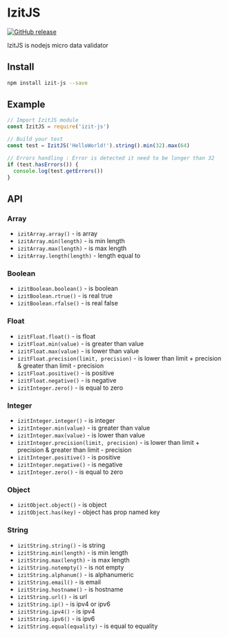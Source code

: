 # IzitJS

[![GitHub release](https://img.shields.io/github/release/jumastro/izit-js.svg)]()

IzitJS is nodejs micro data validator

## Install 
```bash
npm install izit-js --save
```

## Example
```javascript
// Import IzitJS module
const IzitJS = require('izit-js')

// Build your test
const test = IzitJS('HelloWorld!').string().min(32).max(64)

// Errors handling : Error is detected it need to be longer than 32
if (test.hasErrors()) {
  console.log(test.getErrors())
}

```

## API

### Array
- ```izitArray.array()``` - is array
- ```izitArray.min(length)``` - is min length
- ```izitArray.max(length)``` - is max length
- ```izitArray.length(length)``` - length equal to

### Boolean
- ```izitBoolean.boolean()``` - is boolean
- ```izitBoolean.rtrue()``` - is real true
- ```izitBoolean.rfalse()``` - is real false

### Float
- ```izitFloat.float()``` - is float
- ```izitFloat.min(value)``` - is greater than value
- ```izitFloat.max(value)``` - is lower than value
- ```izitFloat.precision(limit, precision)``` - is lower than limit + precision & greater than limit - precision
- ```izitFloat.positive()``` - is positive
- ```izitFloat.negative()``` - is negative
- ```izitInteger.zero()``` - is equal to zero

### Integer
- ```izitInteger.integer()``` - is integer
- ```izitInteger.min(value)``` - is greater than value
- ```izitInteger.max(value)``` - is lower than value
- ```izitInteger.precision(limit, precision)``` - is lower than limit + precision & greater than limit - precision
- ```izitInteger.positive()``` - is positive
- ```izitInteger.negative()``` - is negative
- ```izitInteger.zero()``` - is equal to zero

### Object
- ```izitObject.object()``` - is object
- ```izitObject.has(key)``` - object has prop named key

### String
- ```izitString.string()``` - is string
- ```izitString.min(length)``` - is min length
- ```izitString.max(length)``` - is max length
- ```izitString.notempty()``` - is not empty
- ```izitString.alphanum()``` - is alphanumeric
- ```izitString.email()``` - is email
- ```izitString.hostname()``` - is hostname
- ```izitString.url()``` - is url
- ```izitString.ip()``` - is ipv4 or ipv6
- ```izitString.ipv4()``` - is ipv4
- ```izitString.ipv6()``` - is ipv6
- ```izitString.equal(equality)``` - is equal to equality
